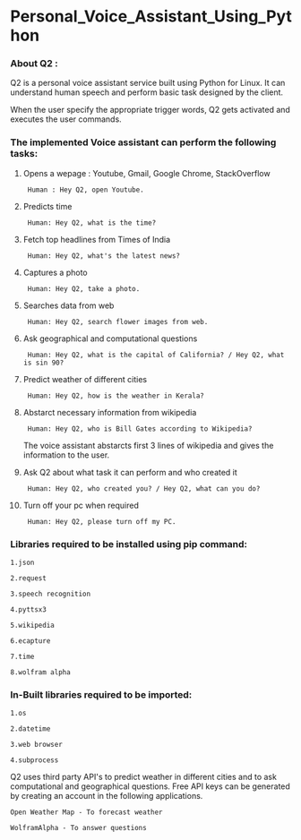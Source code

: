 # Personal_Voice_Assistant_Using_Python


### About Q2 :

Q2 is a personal voice assistant service built using Python for Linux. It can understand human speech and perform basic task designed by the client.

When the user specify the appropriate trigger words, Q2 gets activated and executes the user commands.


### The implemented Voice assistant can perform the following tasks:


1. Opens a wepage : Youtube, Gmail, Google Chrome, StackOverflow 
	
	
		Human : Hey Q2, open Youtube.
		
		
2. Predicts time 
	
	
		Human: Hey Q2, what is the time?
		
		
3. Fetch top headlines from Times of India
		
		
		Human: Hey Q2, what's the latest news?
		
		
4. Captures a photo
	
  		
		Human: Hey Q2, take a photo.
		
		
5. Searches data from web
	
   		
		Human: Hey Q2, search flower images from web.
		
		
6. Ask geographical and computational questions
	
  	 	
		Human: Hey Q2, what is the capital of California? / Hey Q2, what is sin 90?
		
		
7. Predict weather of different cities
   		
	
		Human: Hey Q2, how is the weather in Kerala?
		
	
8. Abstarct necessary information from wikipedia
	
   		
		Human: Hey Q2, who is Bill Gates according to Wikipedia?
		
		
   The voice assistant abstarcts first 3 lines of wikipedia and gives the information to the user.
	
	
9. Ask Q2 about what task it can perform and who created it
	
   		
	  	Human: Hey Q2, who created you? / Hey Q2, what can you do?
		
		
10. Turn off your pc when required
   		

   		 Human: Hey Q2, please turn off my PC.



### Libraries required to be installed using pip command:
	
	1.json
	
	2.request
	
	3.speech recognition
	
 	4.pyttsx3
	
	5.wikipedia
	
	6.ecapture
	
	7.time
	
	8.wolfram alpha


### In-Built libraries required to be imported:

	1.os
	
	2.datetime
	
	3.web browser
	
	4.subprocess


Q2 uses third party API's to predict weather in different cities and to ask computational and geographical questions. 
Free API keys can be generated by creating an account in the following applications.  
	
	Open Weather Map - To forecast weather
	
	WolframAlpha - To answer questions
	
